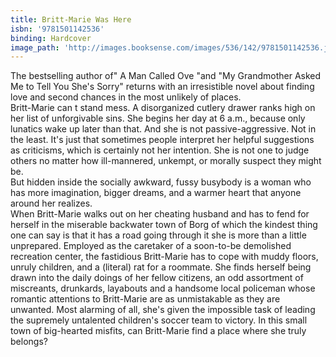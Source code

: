 ```yaml
---
title: Britt-Marie Was Here
isbn: '9781501142536'
binding: Hardcover
image_path: 'http://images.booksense.com/images/536/142/9781501142536.jpg'
---
```



The bestselling author of" A Man Called Ove "and "My Grandmother Asked Me to Tell You She's Sorry" returns with an irresistible novel about finding love and second chances in the most unlikely of places.&nbsp;
<br>Britt-Marie can t stand mess. A disorganized cutlery drawer ranks high on her list of unforgivable sins. She begins her day at 6 a.m., because only lunatics wake up later than that. And she is not passive-aggressive. Not in the least. It's just that sometimes people interpret her helpful suggestions as criticisms, which is certainly not her intention. She is not one to judge others no matter how ill-mannered, unkempt, or morally suspect they might be.&nbsp;
<br>But hidden inside the socially awkward, fussy busybody is a woman who has more imagination, bigger dreams, and a warmer heart that anyone around her realizes.&nbsp;
<br>When Britt-Marie walks out on her cheating husband and has to fend for herself in the miserable backwater town of Borg of which the kindest thing one can say is that it has a road going through it she is more than a little unprepared. Employed as the caretaker of a soon-to-be demolished recreation center, the fastidious Britt-Marie has to cope with muddy floors, unruly children, and a (literal) rat for a roommate. She finds herself being drawn into the daily doings of her fellow citizens, an odd assortment of miscreants, drunkards, layabouts and a handsome local policeman whose romantic attentions to Britt-Marie are as unmistakable as they are unwanted. Most alarming of all, she's given the impossible task of leading the supremely untalented children's soccer team to victory. In this small town of big-hearted misfits, can Britt-Marie find a place where she truly belongs?&nbsp;